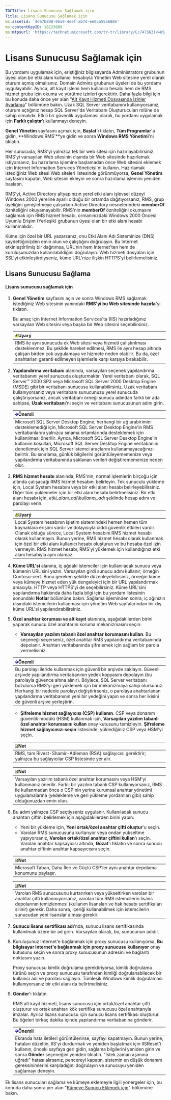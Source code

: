 ```yaml
---
TOCTitle: Lisans Sunucusu Sağlamak için
Title: Lisans Sunucusu Sağlamak için
ms:assetid: '4d67b898-0ba9-4eef-ab7d-ee0ca55a688e'
ms:contentKeyID: 18125089
ms:mtpsurl: 'https://technet.microsoft.com/tr-tr/library/Cc747563(v=WS.10)'
---
```


Lisans Sunucusu Sağlamak için
=============================

Bu yordamı uygulamak için, eriştiğiniz bilgisayarda Administrators grubunun üyesi olan bir etki alanı kullanıcı hesabıyla Yönetim Web sitesine yerel olarak oturum açmış olmalısınız. Domain Admins grubunun üyeleri de bu yordamı uygulayabilir. Ayrıca, alt kayıt işlemi hem kullanıcı hesabı hem de RMS hizmet grubu için okuma ve yürütme izinleri gerektirir. Daha fazla bilgi için bu konuda daha önce yer alan "[Alt Kayıt Hizmeti Dosyasında İzinler Ayarlama](https://technet.microsoft.com/737bb69b-fe26-4057-9569-e632f7bbf295)" bölümüne bakın. Uzak SQL Server veritabanını kullanıyorsanız, oturum açtığınız hesap SQL Server'da Veritabanı Oluşturucuları rolüne de sahip olmalıdır. Etkili bir güvenlik uygulaması olarak, bu yordamı uygulamak için **Farklı çalıştır**'ı kullanmayı deneyin.

**Genel Yönetim** sayfasını açmak için, **Başlat**'ı tıklatın, **Tüm Programlar**'a gidin, **Windows RMS'**ye gidin ve sonra **Windows RMS Yönetimi**'ni tıklatın.

Her sunucuda, RMS'yi yalnızca tek bir web sitesi için hazırlayabilirsiniz. RMS'yi varsayılan Web sitesinin dışında bir Web sitesinde hazırlamak istiyorsanız, bu hazırlama işlemine başlamadan önce Web sitesini eklemek için Internet Information Services Yöneticisi'ni kullanın. Hazırlamak istediğiniz Web sitesi Web siteleri listesinde görünmüyorsa, **Genel Yönetim** sayfasını kapatın, Web sitesini ekleyin ve sonra hazırlama işlemini yeniden başlatın.

RMS'yi, Active Directory altyapınızın yerel etki alanı işlevsel düzeyi Windows 2000 yereline ayarlı olduğu bir ortamda dağıtıyorsanız, RMS, grup üyeliğini genişletmeye çalışırken Active Directory nesnelerindeki **memberOf** özniteliğini okuyamayabilir. RMS'nin **memberOf** özniteliğini okumasını sağlamak için RMS hizmet hesabı, ormanınızdaki Windows 2000 Öncesi Uyumlu Erişim (Yerleşik) grubunun üyesi olan bir etki alanı hesabı kullanmalıdır.

Küme için özel bir URL yazarsanız, onu Etki Alanı Adı Sisteminize (DNS) kaydettiğinizden emin olun ve çalıştığını doğrulayın. Bu Internet etkinleştirilmiş bir dağıtımsa, URL'nin hem Internet'ten hem de kuruluşunuzdan kullanılabildiğini doğrulayın. Web hizmeti dosyaları için SSL'yi etkinleştirdiyseniz, küme URL'nize ilişkin HTTPS'yi belirlemelisiniz.

Lisans Sunucusu Sağlama
-----------------------

#### Lisans sunucusu sağlamak için

1.  **Genel Yönetim** sayfasını açın ve sonra Windows RMS sağlamak istediğiniz Web sitesinin yanındaki **RMS'yi bu Web sitesinde hazırla**'yı tıklatın.

    Bu amaç için Internet Information Services'ta (IIS) hazırladığınız varsayılan Web sitesini veya başka bir Web sitesini seçebilirsiniz.

    | ![](/security-updates/images/Cc747563.Warning(WS.10).gif)Uyarý                                                                                                                                                                                                      |
    |--------------------------------------------------------------------------------------------------------------------------------------------------------------------------------------------------------------------------------------------------------------------------------|
    | RMS ile aynı sunucuda ek Web sitesi veya hizmeti çalıştırılması desteklenmez. Bu şekilde hareket edilmesi, RMS ile aynı hesap altında çalışan birden çok uygulamaya ve hizmete neden olabilir. Bu da, özel anahtarları garanti edilmeyen işlemlerle karşı karşıya bırakabilir. |

2.  **Yapılandırma veritabanı** alanında, varsayılan seçenek yapılandırma veritabanını yerel sunucuda oluşturmaktır. Yerel veritabanı olarak, SQL Server™ 2000 SP3 veya Microsoft SQL Server 2000 Desktop Engine (MSDE) gibi bir veritabanı sunucusu kullanabilirsiniz. Uzak veritabanı kullanıyorsanız veya veritabanı sunucunuzu yerel sunucuda çalıştırıyorsanız, ancak veritabanı örneği sunucu adından farklı bir ada sahipse, **Uzak veritabanı**'nı seçin ve veritabanı sunucusunun adını girin.

    | ![](/security-updates/images/Cc747563.Important(WS.10).gif)Önemli                                                                                                                                                                                                                                                                                                                                                                                                                                                                               |
    |------------------------------------------------------------------------------------------------------------------------------------------------------------------------------------------------------------------------------------------------------------------------------------------------------------------------------------------------------------------------------------------------------------------------------------------------------------------------------------------------------------------------------------------------------------|
    | Microsoft SQL Server Desktop Engine, herhangi bir ağ arabirimini desteklemediği için, Microsoft SQL Server Desktop Engine'in RMS veritabanlarını yalnızca sınama ortamlarında desteklemek için kullanılması önerilir. Ayrıca, Microsoft SQL Server Desktop Engine'in kullanım koşulları, Microsoft SQL Server Desktop Engine veritabanını denetlemek için SQL Server istemci araçlarını kullanamayacağınızı belirtir. Bu sınırlama, günlük bilgilerini görüntüleyememenize veya yapılandırma veritabanında saklanan verileri değiştirememenize neden olur. |

3.  **RMS hizmet hesabı** alanında, RMS'nin, normal işlemlerin birçoğu için altında çalışacağı RMS hizmet hesabını belirleyin. Tek sunuculu yükleme için, Local System hesabını veya bir etki alanı hesabı belirleyebilirsiniz. Diğer tüm yüklemeler için bir etki alanı hesabı belirtmelisiniz. Bir etki alanı hesabı için, *etki\_alanı\_adı*\\*kullanıcı\_adı* şeklinde hesap adını ve parolayı verin.

    | ![](/security-updates/images/Cc747563.Warning(WS.10).gif)Uyarý                                                                                                                                                                                                                                                                                                                                                                            |
    |------------------------------------------------------------------------------------------------------------------------------------------------------------------------------------------------------------------------------------------------------------------------------------------------------------------------------------------------------------------------------------------------------------------------------------------------------|
    | Local System hesabının işletim sistemindeki hemen hemen tüm kaynaklara erişimi vardır ve dolayısıyla ciddi güvenlik etkileri vardır. Olanak olduğu sürece, Local System hesabını RMS hizmet hesabı olarak kullanmayın. Bunun yerine, RMS hizmet hesabı olarak kullanmak için özel bir etki alanı kullanıcı hesabı oluşturun ve bu hesaba özel izin vermeyin. RMS hizmet hesabı, RMS'yi yüklemek için kullandığınız etki alanı hesabıyla aynı olamaz. |

4.  **Küme URL'si** alanına, iç ağdaki istemciler için kullanılacak sunucu veya kümenin URL'sini yazın. Varsayılan girdi sunucu adını kullanır; örneğin Contoso-cert. Bunu gereken şekilde düzenleyebilirsiniz, örneğin küme veya kümeye hizmet eden yük dengeleyici için bir URL yapılandırmak amacıyla. HTTP veya HTTPS'yi de seçebilirsiniz. Küme URL'sini yapılandırma hakkında daha fazla bilgi için bu yordam listesinin sonundaki **Notlar** bölümüne bakın. Sağlama işleminden sonra, iç ağınızın dışındaki istemcilerin kullanması için yönetim Web sayfalarından bir dış küme URL'si yapılandırabilirsiniz.

5.  **Özel anahtar koruması ve alt kayıt** alanında, aşağıdakilerden birini yaparak sunucu özel anahtarını koruma mekanizmasını seçin:

    -   **Varsayılan yazılım tabanlı özel anahtar korumasını kullan**. Bu seçeneği seçerseniz, özel anahtar RMS yapılandırma veritabanında depolanır. Anahtarı veritabanında şifrelemek için sağlam bir parola vermelisiniz.

    | ![](/security-updates/images/Cc747563.Important(WS.10).gif)Önemli                                                                                                                                                                                                                                                                                                                                                                                  |
    |---------------------------------------------------------------------------------------------------------------------------------------------------------------------------------------------------------------------------------------------------------------------------------------------------------------------------------------------------------------------------------------------------------------------------------------------------------------|
    | Bu parolayı ileride kullanmak için güvenli bir arşivde saklayın. Güvenli arşivde yapılandırma veritabanının yedek kopyasını depolayın (bu parolayla güvence altına alınır). Böylece, SQL Server veritabanı bozulursa RMS'yi geri yüklemek için bir mekanizmaya sahip olursunuz. Herhangi bir nedenle parolayı değiştirirseniz, o parolaya anahtarlanan yapılandırma veritabanının yeni bir yedeğini yapın ve sonra her ikisini de güvenli arşive yerleştirin. |

    -   **Şifreleme hizmet sağlayıcısı (CSP) kullanın**. CSP veya donanım güvenlik modülü (HSM) kullanmak için, **Varsayılan yazılım tabanlı özel anahtar korumasını kullan** onay kutusunu temizleyin. **Şifreleme hizmet sağlayıcınızı seçin** listesinde, yüklediğiniz CSP veya HSM'yi seçin.

    | ![](/security-updates/images/Cc747563.note(WS.10).gif)Not                                           |
    |----------------------------------------------------------------------------------------------------------------|
    | RMS, tam Rivest-Shamir-Adleman (RSA) sağlayıcısı gerektirir; yalnızca bu sağlayıcılar CSP listesinde yer alır. |

    | ![](/security-updates/images/Cc747563.note(WS.10).gif)Not                                                                                                                                                                                                                              |
    |---------------------------------------------------------------------------------------------------------------------------------------------------------------------------------------------------------------------------------------------------------------------------------------------------|
    | Varsayılan yazılım tabanlı özel anahtar korumasını veya HSM'yi kullanmanız önerilir. Farklı bir yazılım tabanlı CSP kullanıyorsanız, RMS ile kullanmadan önce o CSP'nin yerine kurumsal anahtar yönetimi uygulamalarına (yedekleme ve geri yükleme yordamları gibi) sahip olduğunuzdan emin olun. |

6.  Bu adım yalnızca CSP seçtiyseniz uygulanır. Kullanılacak sunucu anahtarı çiftini belirlemek için aşağıdakilerden birini yapın:

    -   Yeni bir yükleme için, **Yeni ortak/özel anahtar çifti oluştur**'u seçin.
    -   Varolan RMS sunucusunu kurtarıyor veya ondan yükseltme yapıyorsanız, **Varolan ortak/özel anahtar çiftini kullan**'ı seçin. Varolan anahtar kapsayıcısı altında, **Gözat**'ı tıklatın ve sonra sunucu anahtar çiftinin anahtar kapsayıcısını seçin.

    | ![](/security-updates/images/Cc747563.note(WS.10).gif)Not                  |
    |---------------------------------------------------------------------------------------|
    | Microsoft Taban, Daha İleri ve Güçlü CSP'ler aynı anahtar depolama konumunu paylaşır. |

    | ![](/security-updates/images/Cc747563.note(WS.10).gif)Not                                                                                                                                                                                                                                                          |
    |-------------------------------------------------------------------------------------------------------------------------------------------------------------------------------------------------------------------------------------------------------------------------------------------------------------------------------|
    | Varolan RMS sunucusunu kurtarırken veya yükseltirken varolan bir anahtar çifti kullanmıyorsanız, varolan tüm RMS istemcilerin lisans depolarının temizlenmesi (kullanım lisansları ve hak hesabı sertifikaları silinir) gerekir. Daha sonra, içeriği kullanabilmek için istemcilerin sunucudan yeni lisanslar alması gerekir. |

7.  **Sunucu lisans sertifikası adı**'nda, sunucu lisans sertifikasında kullanılmak üzere bir ad girin. Varsayılan olarak, bu, sunucunun adıdır.

8.  Kuruluşunuz Internet'e bağlanmak için proxy sunucusu kullanıyorsa, **Bu bilgisayar Internet'e bağlanmak için proxy sunucusu kullanıyor** onay kutusunu seçin ve sonra proxy sunucusunun adresini ve bağlantı noktasını yazın.

    Proxy sunucusu kimlik doğrulama gerektiriyorsa, kimlik doğrulama türünü seçin ve proxy sunucusu tarafından kimliği doğrulanabilecek bir kullanıcı adı ve parolası sağlayın. Tümleşik Windows kimlik doğrulaması kullanıyorsanız bir etki alanı da belirtmelisiniz.

9.  **Gönder**'i tıklatın.

    RMS alt kayıt hizmeti, lisans sunucusu için ortak/özel anahtar çifti oluşturur ve ortak anahtarı kök sertifika sunucusu özel anahtarıyla imzalar. Ayrıca lisans sunucusu için sunucu lisans sertifikası oluşturur. Bu öğeleri birkaç dakika içinde yapılandırma veritabanına gönderir.

    | ![](/security-updates/images/Cc747563.Important(WS.10).gif)Önemli                                                                                                                                                                                                                                                                                                                                                                           |
    |--------------------------------------------------------------------------------------------------------------------------------------------------------------------------------------------------------------------------------------------------------------------------------------------------------------------------------------------------------------------------------------------------------------------------------------------------------|
    | Ekranda hata iletileri görüntülenirse, sayfayı kapatmayın. Bunun yerine, hataları düzeltin, IIS'yi durdurmak ve yeniden başlatmak için IISReset'i kullanın, önceki sayfaya geri gidin, sağlama bilgilerini yeniden girin ve sonra **Gönder** seçeneğini yeniden tıklatın. "İstek zaman aşımına uğradı" hatası alırsanız, pencereyi kapatın, sistemin en düşük donanım gereksinimlerini karşıladığını doğrulayın ve sunucuyu yeniden sağlamayı deneyin. |

Ek lisans sunucuları sağlama ve kümeye eklemeyle ilgili yönergeler için, bu konuda daha sonra yer alan "[Kümeye Sunucu Eklemek için](https://technet.microsoft.com/db635238-5528-4bec-9cc6-8244e2b3d733)" bölümüne bakın.
